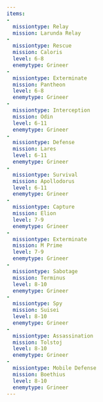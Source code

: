 ```yaml
---
items:
-
  missiontype: Relay
  mission: Larunda Relay
-
  missiontype: Rescue
  mission: Caloris
  level: 6-8
  enemytype: Grineer
-
  missiontype: Exterminate
  mission: Pantheon
  level: 6-8
  enemytype: Grineer
-
  missiontype: Interception
  mission: Odin
  level: 6-11
  enemytype: Grineer
-
  missiontype: Defense
  mission: Lares
  level: 6-11
  enemytype: Grineer
-
  missiontype: Survival
  mission: Apollodorus
  level: 6-11
  enemytype: Grineer
-
  missiontype: Capture
  mission: Elion
  level: 7-9
  enemytype: Grineer
-
  missiontype: Exterminate
  mission: M Prime
  level: 7-9
  enemytype: Grineer
-
  missiontype: Sabotage
  mission: Terminus
  level: 8-10
  enemytype: Grineer
-
  missiontype: Spy
  mission: Suisei
  level: 8-10
  enemytype: Grineer
-
  missiontype: Assassination
  mission: Tolstoj
  level: 8-10
  enemytype: Grineer
-
  missiontype: Mobile Defense
  mission: Boethius
  level: 8-10
  enemytype: Grineer
---
```

